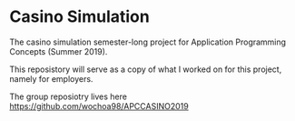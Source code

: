 # Casino Simulation
The casino simulation semester-long project for Application Programming Concepts (Summer 2019).

This reposistory will serve as a copy of what I worked on for this project, namely for employers.

The group reposiotry lives here https://github.com/wochoa98/APCCASINO2019
